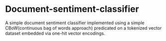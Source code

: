 # Document-sentiment-classifier
A simple document sentiment classifier implemented using a simple CBoW(continuous bag of words approach) predicated on a tokenized vector dataset embedded via one-hit vector encodings.
